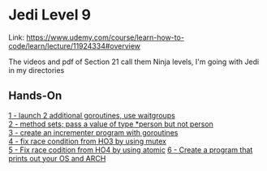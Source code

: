 # Jedi Level 9

Link: https://www.udemy.com/course/learn-how-to-code/learn/lecture/11924334#overview

The videos and pdf of Section 21 call them  Ninja levels, I'm going with Jedi in my directories

## Hands-On
[1 - launch 2 additional goroutines, use waitgroups](https://github.com/ryanclove/LearningGoProgramming/blob/master/Exercises/Jedi%20Level%209/Hands-On%201/main.go)  
[2 - method sets; pass a value of type *person but not person](https://github.com/ryanclove/LearningGoProgramming/blob/master/Exercises/Jedi%20Level%209/Hands-On%202/main.go)  
[3 - create an incrementer program with goroutines](https://github.com/ryanclove/LearningGoProgramming/blob/master/Exercises/Jedi%20Level%209/Hands-On%203/main.go)  
[4 - fix race condition from HO3 by using mutex](https://github.com/ryanclove/LearningGoProgramming/blob/master/Exercises/Jedi%20Level%209/Hands-On%204/main.go)  
[5 - Fix race codition from HO4 by using atomic](https://github.com/ryanclove/LearningGoProgramming/blob/master/Exercises/Jedi%20Level%209/Hands-On%205/main.go)
[6 - Create a program that prints out your OS and ARCH](https://github.com/ryanclove/LearningGoProgramming/blob/master/Exercises/Jedi%20Level%209/Hands-On%205/main.go)